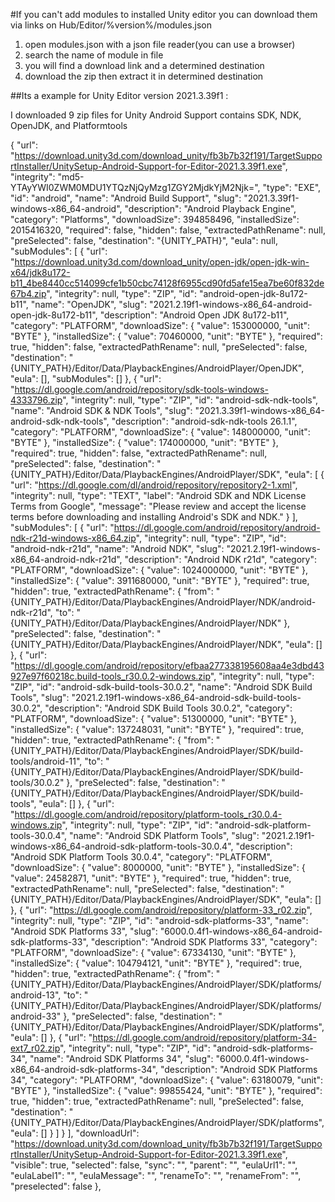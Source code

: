 #If you can't add modules to installed Unity editor you can download them via links on Hub/Editor/%version%/modules.json

1. open modules.json with a json file reader(you can use a browser)
2. search the name of module in file
3. you will find a download link and a determined destination
4. download the zip then extract it in determined destination

##Its a example for Unity Editor version 2021.3.39f1 :

I downloaded 9 zip files for Unity Android Support contains SDK, NDK, OpenJDK, and Platformtools

{
    "url": "https://download.unity3d.com/download_unity/fb3b7b32f191/TargetSupportInstaller/UnitySetup-Android-Support-for-Editor-2021.3.39f1.exe",
    "integrity": "md5-YTAyYWI0ZWM0MDU1YTQzNjQyMzg1ZGY2MjdkYjM2Njk=",
    "type": "EXE",
    "id": "android",
    "name": "Android Build Support",
    "slug": "2021.3.39f1-windows-x86_64-android",
    "description": "Android Playback Engine",
    "category": "Platforms",
    "downloadSize": 394858496,
    "installedSize": 2015416320,
    "required": false,
    "hidden": false,
    "extractedPathRename": null,
    "preSelected": false,
    "destination": "{UNITY_PATH}",
    "eula": null,
    "subModules": [
      {
        "url": "https://download.unity3d.com/download_unity/open-jdk/open-jdk-win-x64/jdk8u172-b11_4be8440cc514099cfe1b50cbc74128f6955cd90fd5afe15ea7be60f832de67b4.zip",
        "integrity": null,
        "type": "ZIP",
        "id": "android-open-jdk-8u172-b11",
        "name": "OpenJDK",
        "slug": "2021.2.19f1-windows-x86_64-android-open-jdk-8u172-b11",
        "description": "Android Open JDK 8u172-b11",
        "category": "PLATFORM",
        "downloadSize": {
          "value": 153000000,
          "unit": "BYTE"
        },
        "installedSize": {
          "value": 70460000,
          "unit": "BYTE"
        },
        "required": true,
        "hidden": false,
        "extractedPathRename": null,
        "preSelected": false,
        "destination": "{UNITY_PATH}/Editor/Data/PlaybackEngines/AndroidPlayer/OpenJDK",
        "eula": [],
        "subModules": []
      },
      {
        "url": "https://dl.google.com/android/repository/sdk-tools-windows-4333796.zip",
        "integrity": null,
        "type": "ZIP",
        "id": "android-sdk-ndk-tools",
        "name": "Android SDK & NDK Tools",
        "slug": "2021.3.39f1-windows-x86_64-android-sdk-ndk-tools",
        "description": "android-sdk-ndk-tools 26.1.1",
        "category": "PLATFORM",
        "downloadSize": {
          "value": 148000000,
          "unit": "BYTE"
        },
        "installedSize": {
          "value": 174000000,
          "unit": "BYTE"
        },
        "required": true,
        "hidden": false,
        "extractedPathRename": null,
        "preSelected": false,
        "destination": "{UNITY_PATH}/Editor/Data/PlaybackEngines/AndroidPlayer/SDK",
        "eula": [
          {
            "url": "https://dl.google.com/dl/android/repository/repository2-1.xml",
            "integrity": null,
            "type": "TEXT",
            "label": "Android SDK and NDK License Terms from Google",
            "message": "Please review and accept the license terms before downloading and installing Android's SDK and NDK."
          }
        ],
        "subModules": [
          {
            "url": "https://dl.google.com/android/repository/android-ndk-r21d-windows-x86_64.zip",
            "integrity": null,
            "type": "ZIP",
            "id": "android-ndk-r21d",
            "name": "Android NDK",
            "slug": "2021.2.19f1-windows-x86_64-android-ndk-r21d",
            "description": "Android NDK r21d",
            "category": "PLATFORM",
            "downloadSize": {
              "value": 1024000000,
              "unit": "BYTE"
            },
            "installedSize": {
              "value": 3911680000,
              "unit": "BYTE"
            },
            "required": true,
            "hidden": true,
            "extractedPathRename": {
              "from": "{UNITY_PATH}/Editor/Data/PlaybackEngines/AndroidPlayer/NDK/android-ndk-r21d",
              "to": "{UNITY_PATH}/Editor/Data/PlaybackEngines/AndroidPlayer/NDK"
            },
            "preSelected": false,
            "destination": "{UNITY_PATH}/Editor/Data/PlaybackEngines/AndroidPlayer/NDK",
            "eula": []
          },
          {
            "url": "https://dl.google.com/android/repository/efbaa277338195608aa4e3dbd43927e97f60218c.build-tools_r30.0.2-windows.zip",
            "integrity": null,
            "type": "ZIP",
            "id": "android-sdk-build-tools-30.0.2",
            "name": "Android SDK Build Tools",
            "slug": "2021.2.19f1-windows-x86_64-android-sdk-build-tools-30.0.2",
            "description": "Android SDK Build Tools 30.0.2",
            "category": "PLATFORM",
            "downloadSize": {
              "value": 51300000,
              "unit": "BYTE"
            },
            "installedSize": {
              "value": 137248031,
              "unit": "BYTE"
            },
            "required": true,
            "hidden": true,
            "extractedPathRename": {
              "from": "{UNITY_PATH}/Editor/Data/PlaybackEngines/AndroidPlayer/SDK/build-tools/android-11",
              "to": "{UNITY_PATH}/Editor/Data/PlaybackEngines/AndroidPlayer/SDK/build-tools/30.0.2"
            },
            "preSelected": false,
            "destination": "{UNITY_PATH}/Editor/Data/PlaybackEngines/AndroidPlayer/SDK/build-tools",
            "eula": []
          },
          {
            "url": "https://dl.google.com/android/repository/platform-tools_r30.0.4-windows.zip",
            "integrity": null,
            "type": "ZIP",
            "id": "android-sdk-platform-tools-30.0.4",
            "name": "Android SDK Platform Tools",
            "slug": "2021.2.19f1-windows-x86_64-android-sdk-platform-tools-30.0.4",
            "description": "Android SDK Platform Tools 30.0.4",
            "category": "PLATFORM",
            "downloadSize": {
              "value": 8000000,
              "unit": "BYTE"
            },
            "installedSize": {
              "value": 24582871,
              "unit": "BYTE"
            },
            "required": true,
            "hidden": true,
            "extractedPathRename": null,
            "preSelected": false,
            "destination": "{UNITY_PATH}/Editor/Data/PlaybackEngines/AndroidPlayer/SDK",
            "eula": []
          },
          {
            "url": "https://dl.google.com/android/repository/platform-33_r02.zip",
            "integrity": null,
            "type": "ZIP",
            "id": "android-sdk-platforms-33",
            "name": "Android SDK Platforms 33",
            "slug": "6000.0.4f1-windows-x86_64-android-sdk-platforms-33",
            "description": "Android SDK Platforms 33",
            "category": "PLATFORM",
            "downloadSize": {
              "value": 67334130,
              "unit": "BYTE"
            },
            "installedSize": {
              "value": 104794121,
              "unit": "BYTE"
            },
            "required": true,
            "hidden": true,
            "extractedPathRename": {
              "from": "{UNITY_PATH}/Editor/Data/PlaybackEngines/AndroidPlayer/SDK/platforms/android-13",
              "to": "{UNITY_PATH}/Editor/Data/PlaybackEngines/AndroidPlayer/SDK/platforms/android-33"
            },
            "preSelected": false,
            "destination": "{UNITY_PATH}/Editor/Data/PlaybackEngines/AndroidPlayer/SDK/platforms",
            "eula": []
          },
          {
            "url": "https://dl.google.com/android/repository/platform-34-ext7_r02.zip",
            "integrity": null,
            "type": "ZIP",
            "id": "android-sdk-platforms-34",
            "name": "Android SDK Platforms 34",
            "slug": "6000.0.4f1-windows-x86_64-android-sdk-platforms-34",
            "description": "Android SDK Platforms 34",
            "category": "PLATFORM",
            "downloadSize": {
              "value": 63180079,
              "unit": "BYTE"
            },
            "installedSize": {
              "value": 99855424,
              "unit": "BYTE"
            },
            "required": true,
            "hidden": true,
            "extractedPathRename": null,
            "preSelected": false,
            "destination": "{UNITY_PATH}/Editor/Data/PlaybackEngines/AndroidPlayer/SDK/platforms",
            "eula": []
          }
        ]
      }
    ],
    "downloadUrl": "https://download.unity3d.com/download_unity/fb3b7b32f191/TargetSupportInstaller/UnitySetup-Android-Support-for-Editor-2021.3.39f1.exe",
    "visible": true,
    "selected": false,
    "sync": "",
    "parent": "",
    "eulaUrl1": "",
    "eulaLabel1": "",
    "eulaMessage": "",
    "renameTo": "",
    "renameFrom": "",
    "preselected": false
  },
